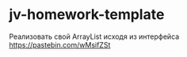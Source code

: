 # jv-homework-template
Реализовать свой ArrayList исходя из интерфейса https://pastebin.com/wMsifZSt